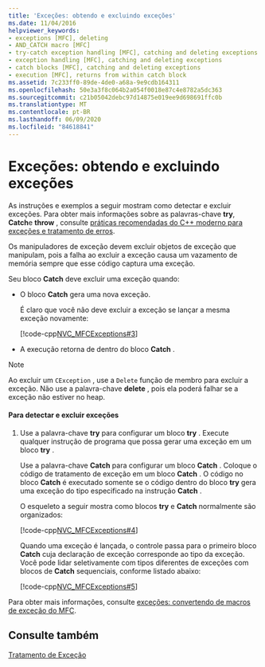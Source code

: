 ```yaml
---
title: 'Exceções: obtendo e excluindo exceções'
ms.date: 11/04/2016
helpviewer_keywords:
- exceptions [MFC], deleting
- AND_CATCH macro [MFC]
- try-catch exception handling [MFC], catching and deleting exceptions
- exception handling [MFC], catching and deleting exceptions
- catch blocks [MFC], catching and deleting exceptions
- execution [MFC], returns from within catch block
ms.assetid: 7c233ff0-89de-4de0-a68a-9e9cdb164311
ms.openlocfilehash: 50e3a3f8c064b2a054f0018e87c4e8782a5dc363
ms.sourcegitcommit: c21b05042debc97d14875e019ee9d698691ffc0b
ms.translationtype: MT
ms.contentlocale: pt-BR
ms.lasthandoff: 06/09/2020
ms.locfileid: "84618841"
---
```

# <a name="exceptions-catching-and-deleting-exceptions"></a>Exceções: obtendo e excluindo exceções

As instruções e exemplos a seguir mostram como detectar e excluir exceções. Para obter mais informações sobre as palavras-chave **try**, **Catch**e **throw** , consulte [práticas recomendadas do C++ moderno para exceções e tratamento de erros](../cpp/errors-and-exception-handling-modern-cpp.md).

Os manipuladores de exceção devem excluir objetos de exceção que manipulam, pois a falha ao excluir a exceção causa um vazamento de memória sempre que esse código captura uma exceção.

Seu bloco **Catch** deve excluir uma exceção quando:

- O bloco **Catch** gera uma nova exceção.

   É claro que você não deve excluir a exceção se lançar a mesma exceção novamente:

   [!code-cpp[NVC_MFCExceptions#3](codesnippet/cpp/exceptions-catching-and-deleting-exceptions_1.cpp)]

- A execução retorna de dentro do bloco **Catch** .

> [!NOTE]
> Ao excluir um `CException` , use a `Delete` função de membro para excluir a exceção. Não use a palavra-chave **delete** , pois ela poderá falhar se a exceção não estiver no heap.

#### <a name="to-catch-and-delete-exceptions"></a>Para detectar e excluir exceções

1. Use a palavra-chave **try** para configurar um bloco **try** . Execute qualquer instrução de programa que possa gerar uma exceção em um bloco **try** .

   Use a palavra-chave **Catch** para configurar um bloco **Catch** . Coloque o código de tratamento de exceção em um bloco **Catch** . O código no bloco **Catch** é executado somente se o código dentro do bloco **try** gera uma exceção do tipo especificado na instrução **Catch** .

   O esqueleto a seguir mostra como blocos **try** e **Catch** normalmente são organizados:

   [!code-cpp[NVC_MFCExceptions#4](codesnippet/cpp/exceptions-catching-and-deleting-exceptions_2.cpp)]

   Quando uma exceção é lançada, o controle passa para o primeiro bloco **Catch** cuja declaração de exceção corresponde ao tipo da exceção. Você pode lidar seletivamente com tipos diferentes de exceções com blocos de **Catch** sequenciais, conforme listado abaixo:

   [!code-cpp[NVC_MFCExceptions#5](codesnippet/cpp/exceptions-catching-and-deleting-exceptions_3.cpp)]

Para obter mais informações, consulte [exceções: convertendo de macros de exceção do MFC](exceptions-converting-from-mfc-exception-macros.md).

## <a name="see-also"></a>Consulte também

[Tratamento de Exceção](exception-handling-in-mfc.md)

